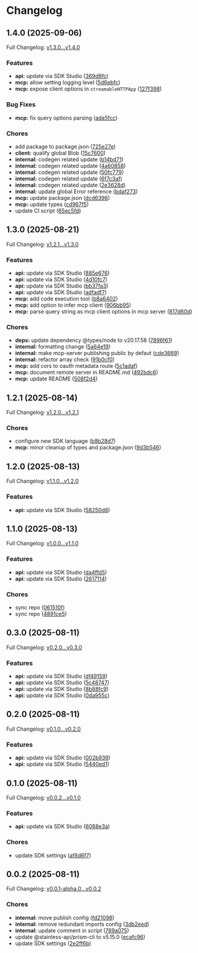 # Changelog

## 1.4.0 (2025-09-06)

Full Changelog: [v1.3.0...v1.4.0](https://github.com/api-dental/api-dental-typescript-sdk/compare/v1.3.0...v1.4.0)

### Features

* **api:** update via SDK Studio ([369d8fc](https://github.com/api-dental/api-dental-typescript-sdk/commit/369d8fcf25fb88074063b84d961a61cef95087fa))
* **mcp:** allow setting logging level ([5d6ebfc](https://github.com/api-dental/api-dental-typescript-sdk/commit/5d6ebfc9ca61ddae14d723704123678f9436a1dd))
* **mcp:** expose client options in `streamableHTTPApp` ([127f398](https://github.com/api-dental/api-dental-typescript-sdk/commit/127f39835670465b9d40888853b0c7038e94cba1))


### Bug Fixes

* **mcp:** fix query options parsing ([ada5fcc](https://github.com/api-dental/api-dental-typescript-sdk/commit/ada5fccb3e754ab86298b11855b2b0cf55827059))


### Chores

* add package to package.json ([725e27e](https://github.com/api-dental/api-dental-typescript-sdk/commit/725e27eadb4efb22724cdd51fc5f0679475005fa))
* **client:** qualify global Blob ([15c7600](https://github.com/api-dental/api-dental-typescript-sdk/commit/15c7600c68ae4131db851a361371370090c0f741))
* **internal:** codegen related update ([b14bd71](https://github.com/api-dental/api-dental-typescript-sdk/commit/b14bd71c8725d33de58d42d2bba39861c090d190))
* **internal:** codegen related update ([4a60858](https://github.com/api-dental/api-dental-typescript-sdk/commit/4a60858787d3ab0da19272a986c3f2baf9723a0a))
* **internal:** codegen related update ([50fc779](https://github.com/api-dental/api-dental-typescript-sdk/commit/50fc779638f674d9ceb1ae75ae2b6702ae44f9c6))
* **internal:** codegen related update ([6f7c3af](https://github.com/api-dental/api-dental-typescript-sdk/commit/6f7c3af54778f38b8e3bc1fd08e8484fea0965fe))
* **internal:** codegen related update ([2e3628d](https://github.com/api-dental/api-dental-typescript-sdk/commit/2e3628d136053cc3c7a37ba5d1faebd3ea9e8736))
* **internal:** update global Error reference ([bdaf273](https://github.com/api-dental/api-dental-typescript-sdk/commit/bdaf273ed096a798804a41a8735c9b6036f27e19))
* **mcp:** update package.json ([dcd6396](https://github.com/api-dental/api-dental-typescript-sdk/commit/dcd6396e439fd543be8396988bb8cb00f5dd6692))
* **mcp:** update types ([cd967f5](https://github.com/api-dental/api-dental-typescript-sdk/commit/cd967f5ccc0821401a7314b16dc13921418d0bea))
* update CI script ([65ec5fd](https://github.com/api-dental/api-dental-typescript-sdk/commit/65ec5fddf2069af62e7ee51d99bf824f89ea6b48))

## 1.3.0 (2025-08-21)

Full Changelog: [v1.2.1...v1.3.0](https://github.com/api-dental/api-dental-typescript-sdk/compare/v1.2.1...v1.3.0)

### Features

* **api:** update via SDK Studio ([885e676](https://github.com/api-dental/api-dental-typescript-sdk/commit/885e676207078c2cc03302e0bdf7dcf3e65af8b2))
* **api:** update via SDK Studio ([4d10fc7](https://github.com/api-dental/api-dental-typescript-sdk/commit/4d10fc7fff3d58052eb7f356e20a7071a9d4cdf2))
* **api:** update via SDK Studio ([bb37fa3](https://github.com/api-dental/api-dental-typescript-sdk/commit/bb37fa38abbc3d22f7015ad471e194181f21528d))
* **api:** update via SDK Studio ([adfadf7](https://github.com/api-dental/api-dental-typescript-sdk/commit/adfadf795e5190464d66a53d50580c885c7fcb1e))
* **mcp:** add code execution tool ([b8a6402](https://github.com/api-dental/api-dental-typescript-sdk/commit/b8a640280ff856ad887151f3c9f767f6762ae1e4))
* **mcp:** add option to infer mcp client ([906bb95](https://github.com/api-dental/api-dental-typescript-sdk/commit/906bb95135ec0f43b06b8347301d282560780491))
* **mcp:** parse query string as mcp client options in mcp server ([817d60d](https://github.com/api-dental/api-dental-typescript-sdk/commit/817d60d98b53aa7265838398e061a63a3ca43f94))


### Chores

* **deps:** update dependency @types/node to v20.17.58 ([7896f61](https://github.com/api-dental/api-dental-typescript-sdk/commit/7896f61452f1982cc30596629c1c4be8b118dd67))
* **internal:** formatting change ([5a64e19](https://github.com/api-dental/api-dental-typescript-sdk/commit/5a64e197f0b2e13d966da4f3f91ba666fa555b2f))
* **internal:** make mcp-server publishing public by defaut ([cde3669](https://github.com/api-dental/api-dental-typescript-sdk/commit/cde3669331263c7f16d32900cc4349f4b950035c))
* **internal:** refactor array check ([91b0cf0](https://github.com/api-dental/api-dental-typescript-sdk/commit/91b0cf083547d2db3f5c782f754a8787dd34b39d))
* **mcp:** add cors to oauth metadata route ([5c1adaf](https://github.com/api-dental/api-dental-typescript-sdk/commit/5c1adaf47275f6f0c5fcc3bb3a2eab0635c88511))
* **mcp:** document remote server in README.md ([492bdc6](https://github.com/api-dental/api-dental-typescript-sdk/commit/492bdc697c51f8eec79f10f9f0f229484fa0b3ad))
* **mcp:** update README ([508f2d4](https://github.com/api-dental/api-dental-typescript-sdk/commit/508f2d4f2a1e98109377670cd1e962d0145b1785))

## 1.2.1 (2025-08-14)

Full Changelog: [v1.2.0...v1.2.1](https://github.com/api-dental/api-dental-typescript-sdk/compare/v1.2.0...v1.2.1)

### Chores

* configure new SDK language ([b8b28d7](https://github.com/api-dental/api-dental-typescript-sdk/commit/b8b28d762a1c44f2f4f08d4ad4e9bfea342e17b7))
* **mcp:** minor cleanup of types and package.json ([9d3b546](https://github.com/api-dental/api-dental-typescript-sdk/commit/9d3b5467e53b030fda472f550abfb20c122795ac))

## 1.2.0 (2025-08-13)

Full Changelog: [v1.1.0...v1.2.0](https://github.com/api-dental/api-dental-typescript-sdk/compare/v1.1.0...v1.2.0)

### Features

* **api:** update via SDK Studio ([58250d8](https://github.com/api-dental/api-dental-typescript-sdk/commit/58250d84eeb40dfdebd89f6723ba5bd93ac00df0))

## 1.1.0 (2025-08-13)

Full Changelog: [v1.0.0...v1.1.0](https://github.com/api-dental/api-dental-typescript-sdk/compare/v1.0.0...v1.1.0)

### Features

* **api:** update via SDK Studio ([da4ffd5](https://github.com/api-dental/api-dental-typescript-sdk/commit/da4ffd521f962f5cb461be98280586ed5e8f13f0))
* **api:** update via SDK Studio ([2617114](https://github.com/api-dental/api-dental-typescript-sdk/commit/2617114819dcb346bc1eb329a08543bae66fd327))


### Chores

* sync repo ([061510f](https://github.com/api-dental/api-dental-typescript-sdk/commit/061510fbf5ae306117765b86085e76196f18f067))
* sync repo ([4891ce5](https://github.com/api-dental/api-dental-typescript-sdk/commit/4891ce52306707f5203cbcce746b61c3baa35c87))

## 0.3.0 (2025-08-11)

Full Changelog: [v0.2.0...v0.3.0](https://github.com/api-dental/api-dental-typescript-sdk/compare/v0.2.0...v0.3.0)

### Features

* **api:** update via SDK Studio ([df49159](https://github.com/api-dental/api-dental-typescript-sdk/commit/df4915924f80feb9ea45acfe4bff8924c49d9be9))
* **api:** update via SDK Studio ([5c48747](https://github.com/api-dental/api-dental-typescript-sdk/commit/5c487478a449a7aac6c9ed61165a49df4eb4b1a7))
* **api:** update via SDK Studio ([8b88fc9](https://github.com/api-dental/api-dental-typescript-sdk/commit/8b88fc946cedcae50215311ead3f80314206c015))
* **api:** update via SDK Studio ([0da955c](https://github.com/api-dental/api-dental-typescript-sdk/commit/0da955cd81767e9c5609254ea8b1a57132db6c98))

## 0.2.0 (2025-08-11)

Full Changelog: [v0.1.0...v0.2.0](https://github.com/api-dental/api-dental-typescript-sdk/compare/v0.1.0...v0.2.0)

### Features

* **api:** update via SDK Studio ([002b939](https://github.com/api-dental/api-dental-typescript-sdk/commit/002b939689e3fd6421e5841815555864ac5be5b9))
* **api:** update via SDK Studio ([5440ed1](https://github.com/api-dental/api-dental-typescript-sdk/commit/5440ed183a64cb2e3ecbd9bd862a8fd8a2dc044c))

## 0.1.0 (2025-08-11)

Full Changelog: [v0.0.2...v0.1.0](https://github.com/api-dental/api-dental-typescript-sdk/compare/v0.0.2...v0.1.0)

### Features

* **api:** update via SDK Studio ([6088e3a](https://github.com/api-dental/api-dental-typescript-sdk/commit/6088e3adcb385eda64b2e0615736ed5e92a434bc))


### Chores

* update SDK settings ([af8d6f7](https://github.com/api-dental/api-dental-typescript-sdk/commit/af8d6f74c7bc5f369639c0cb22b53b868e8fbe60))

## 0.0.2 (2025-08-11)

Full Changelog: [v0.0.1-alpha.0...v0.0.2](https://github.com/api-dental/api-dental-typescript-sdk/compare/v0.0.1-alpha.0...v0.0.2)

### Chores

* **internal:** move publish config ([fd21098](https://github.com/api-dental/api-dental-typescript-sdk/commit/fd21098db409fe0c27b410b5555d20ccfa95902d))
* **internal:** remove redundant imports config ([3db2eed](https://github.com/api-dental/api-dental-typescript-sdk/commit/3db2eed04354a124afbb606f5f0254cca489619c))
* **internal:** update comment in script ([789a075](https://github.com/api-dental/api-dental-typescript-sdk/commit/789a07500a371239d83f2d2e457edf5d1302ee7e))
* update @stainless-api/prism-cli to v5.15.0 ([ecafc96](https://github.com/api-dental/api-dental-typescript-sdk/commit/ecafc96393055dc6c1a9a407a9f0141e62ec79e5))
* update SDK settings ([2e2ff6b](https://github.com/api-dental/api-dental-typescript-sdk/commit/2e2ff6bca1841b5f18d7255c710abbb8a0909f5b))
